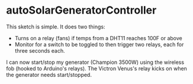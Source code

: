 # autoSolarGeneratorController

This sketch is simple. It does two things:
* Turns on a relay (fans) if temps from a DHT11 reaches 100F or above
* Monitor for a switch to be toggled to then trigger two relays, each for three seconds each.

I can now start/stop my generator (Champion 3500W) using the wireless fob (hooked to Arduino's relays). The Victron Venus's relay kicks on when the generator needs start/stopped.
